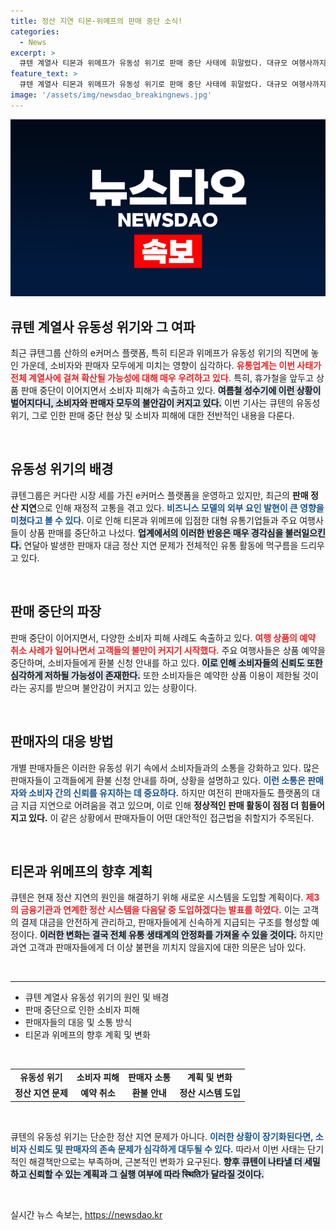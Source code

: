 ```yaml
---
title: 정산 지연 티몬·위메프의 판매 중단 소식!
categories:
  - News
excerpt: >
  큐텐 계열사 티몬과 위메프가 유동성 위기로 판매 중단 사태에 휘말렸다. 대규모 여행사까지 모객 중단하며 소비자 피해가 속출하는 상황에서, 업계는 자본잠식 우려에 촉각을 곤두세우고 있다.
feature_text: >
  큐텐 계열사 티몬과 위메프가 유동성 위기로 판매 중단 사태에 휘말렸다. 대규모 여행사까지 모객 중단하며 소비자 피해가 속출하는 상황에서, 업계는 자본잠식 우려에 촉각을 곤두세우고 있다.
image: '/assets/img/newsdao_breakingnews.jpg'
---
```


<p><img src="/assets/img/newsdao_breakingnews.jpg" alt="pcversion 속보" /></p>

<h2 data-ke-size="size26">큐텐 계열사 유동성 위기와 그 여파</h2>

<p data-ke-size="size16">최근 큐텐그룹 산하의 e커머스 플랫폼, 특히 티몬과 위메프가 유동성 위기의 직면에 놓인 가운데, 소비자와 판매자 모두에게 미치는 영향이 심각하다. <b><span style="color: #ee2323;">유통업계는 이번 사태가 전체 계열사에 걸쳐 확산될 가능성에 대해 매우 우려하고 있다.</span></b> 특히, 휴가철을 앞두고 상품 판매 중단이 이어지면서 소비자 피해가 속출하고 있다. <b><span style="background-color: #21538527;">여름철 성수기에 이런 상황이 벌어지다니, 소비자와 판매자 모두의 불안감이 커지고 있다.</span></b> 이번 기사는 큐텐의 유동성 위기, 그로 인한 판매 중단 현상 및 소비자 피해에 대한 전반적인 내용을 다룬다.</p>

<p data-ke-size="size16">&nbsp;</p>

<h2 data-ke-size="size26">유동성 위기의 배경</h2>

<p data-ke-size="size16">큐텐그룹은 커다란 시장 세를 가진 e커머스 플랫폼을 운영하고 있지만, 최근의 <b>판매 정산 지연</b>으로 인해 재정적 고통을 겪고 있다. <b><span style="color: #1a5490;">비즈니스 모델의 외부 요인 발현이 큰 영향을 미쳤다고 볼 수 있다.</span></b> 이로 인해 티몬과 위메프에 입점한 대형 유통기업들과 주요 여행사들이 상품 판매를 중단하고 나섰다. <b><span style="background-color: #21538527;">업계에서의 이러한 반응은 매우 경각심을 불러일으킨다.</span></b> 연달아 발생한 판매자 대금 정산 지연 문제가 전체적인 유통 활동에 먹구름을 드리우고 있다.</p>

<p data-ke-size="size16">&nbsp;</p>

<h2 data-ke-size="size26">판매 중단의 파장</h2>

<p data-ke-size="size16">판매 중단이 이어지면서, 다양한 소비자 피해 사례도 속출하고 있다. <b><span style="color: #ee2323;">여행 상품의 예약 취소 사례가 일어나면서 고객들의 불만이 커지기 시작했다.</span></b> 주요 여행사들은 상품 예약을 중단하며, 소비자들에게 환불 신청 안내를 하고 있다. <b><span style="background-color: #21538527;">이로 인해 소비자들의 신뢰도 또한 심각하게 저하될 가능성이 존재한다.</span></b> 또한 소비자들은 예약한 상품 이용이 제한될 것이라는 공지를 받으며 불안감이 커지고 있는 상황이다.</p>

<p data-ke-size="size16">&nbsp;</p>

<h2 data-ke-size="size26">판매자의 대응 방법</h2>

<p data-ke-size="size16">개별 판매자들은 이러한 유동성 위기 속에서 소비자들과의 소통을 강화하고 있다. 많은 판매자들이 고객들에게 환불 신청 안내를 하며, 상황을 설명하고 있다. <b><span style="color: #1a5490;">이런 소통은 판매자와 소비자 간의 신뢰를 유지하는 데 중요하다.</span></b> 하지만 여전히 판매자들도 플랫폼의 대금 지급 지연으로 어려움을 겪고 있으며, 이로 인해 <b>정상적인 판매 활동이 점점 더 힘들어지고 있다.</b> 이 같은 상황에서 판매자들이 어떤 대안적인 접근법을 취할지가 주목된다.</p>

<p data-ke-size="size16">&nbsp;</p>

<h2 data-ke-size="size26">티몬과 위메프의 향후 계획</h2>

<p data-ke-size="size16">큐텐은 현재 정산 지연의 원인을 해결하기 위해 새로운 시스템을 도입할 계획이다. <b><span style="color: #ee2323;">제3의 금융기관과 연계한 정산 시스템을 다음달 중 도입하겠다는 발표를 하였다.</span></b> 이는 고객의 결제 대금을 안전하게 관리하고, 판매자들에게 신속하게 지급되는 구조를 형성할 예정이다. <b><span style="background-color: #21538527;">이러한 변화는 결국 전체 유통 생태계의 안정화를 가져올 수 있을 것이다.</span></b> 하지만 과연 고객과 판매자들에게 더 이상 불편을 끼치지 않을지에 대한 의문은 남아 있다.</p>

<p data-ke-size="size16">&nbsp;</p>

<hr>

<ul>
  <li>큐텐 계열사 유동성 위기의 원인 및 배경</li>
  <li>판매 중단으로 인한 소비자 피해</li>
  <li>판매자들의 대응 및 소통 방식</li>
  <li>티몬과 위메프의 향후 계획 및 변화</li>
</ul>

<p data-ke-size="size16">&nbsp;</p>

<table>
  <tr>
    <td style="text-align: center; height: 17px;"><b>유동성 위기</b></td>
    <td style="text-align: center; height: 17px;"><b>소비자 피해</b></td>
    <td style="text-align: center; height: 17px;"><b>판매자 소통</b></td>
    <td style="text-align: center; height: 17px;"><b>계획 및 변화</b></td>
  </tr>
  <tr>
    <td style="text-align: center; height: 17px;"><b>정산 지연 문제</b></td>
    <td style="text-align: center; height: 17px;"><b>예약 취소</b></td>
    <td style="text-align: center; height: 17px;"><b>환불 안내</b></td>
    <td style="text-align: center; height: 17px;"><b>정산 시스템 도입</b></td>
  </tr>
</table>

<p data-ke-size="size16">&nbsp;</p>

<p data-ke-size="size16">큐텐의 유동성 위기는 단순한 정산 지연 문제가 아니다. <b><span style="color: #1a5490;">이러한 상황이 장기화된다면, 소비자 신뢰도 및 판매자의 존속 문제가 심각하게 대두될 수 있다.</span></b> 따라서 이번 사태는 단기적인 해결책만으로는 부족하며, 근본적인 변화가 요구된다. <b><span style="background-color: #21538527;">향후 큐텐이 나타낼 더 세밀하고 신뢰할 수 있는 계획과 그 실행 여부에 따라 स्थिति가 달라질 것이다.</span></b></p>

<p data-ke-size="size16">&nbsp;</p>
실시간 뉴스 속보는, <a href="https://newsdao.kr" rel="dofollow">https://newsdao.kr</a>


